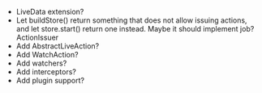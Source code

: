 * LiveData extension?
* Let buildStore() return something that does not allow issuing actions, and let store.start() return one instead. Maybe it should implement job? ActionIssuer
* Add AbstractLiveAction?
* Add WatchAction?
* Add watchers?
* Add interceptors?
* Add plugin support?
